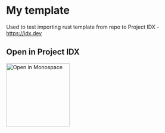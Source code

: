 # My template

Used to test importing rust template from repo to Project IDX - https://idx.dev


## Open in Project IDX 

<a href="https://idx.google.com/new?template=https://github.com/prakhar1989/astro-template/tree/main/rust&e=TemplatesConfigLaunch::Launch::Enrolled">
  <img
    alt="Open in Monospace"
    src="https://www.gstatic.com/monospace/230815/openinprojectidx.png"
    width="170"
  />
</a>
